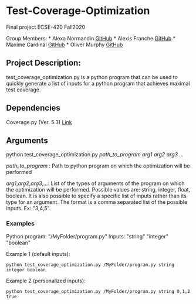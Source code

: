 # Test-Coverage-Optimization

Final project ECSE-420 Fall2020

Group Members:
    * Alexa Normandin   [GitHub](https://github.com/alexnorms)
    * Alexis Franche    [GitHub](https://github.com/alexisfranche)
    * Maxime Cardinal   [GitHub](https://github.com/MaximeCardinal)
    * Oliver Murphy     [GitHub](https://github.com/OliverMurphy)

## Project Description:

test_coverage_optimization.py is a python program that can be used to quickly generate a list of inputs for a python program that achieves maximal test coverage.

## Dependencies

Coverage.py (Ver. 5.3) [Link](https://coverage.readthedocs.io/en/coverage-5.3/)

## Arguments

python test_coverage_optimization.py *path_to_program* *arg1* *arg2* *arg3* *...*

*path_to_program* : Path to python program on which the optimization will be performed

*arg1*,*arg2*,*arg3*,*...*: List of the types of arguments of the program on which the optimization will be performed. Possible values are: string, integer, float, boolean. It is also possible to specify a specific list of inputs rather than its type for an argument. The format is a comma separated list of the possible inputs. Ex:  "3,4,5".

### Examples

Python program: "/MyFolder/program.py"
Inputs: "string" "integer" "boolean"

Example 1 (default inputs):

    python test_coverage_optimization.py /MyFolder/program.py string integer boolean

Example 2 (personalized inputs): 

    python test_coverage_optimization.py /MyFolder/program.py string 0,1,2 true